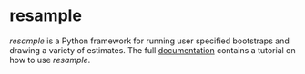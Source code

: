 # resample

*resample* is a Python framework for running user specified bootstraps and
drawing a variety of estimates. The full [documentation](https://cenonn.github.io/resample/)
contains a tutorial on how to use *resample*.
